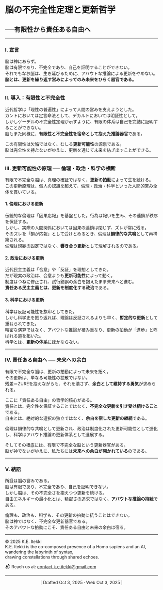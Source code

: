 # 脳の不完全性定理と更新哲学

## ──有限性から責任ある自由へ

---

### Ⅰ. 宣言

脳は神にあらず。  
脳は有限であり、不完全であり、自己を証明することができない。  
それでもなお脳は、生き延びるために、アバウトな推論による更新をやめない。  
**脳とは、更新を繰り返す営みによってのみ未来をひらく器官である。**

---

### Ⅱ. 導入：有限性と不完全性

近代哲学は「理性の普遍性」によって人間の営みを支えようとした。  
カントにおいては定言命法として、デカルトにおいては明証性として。  
しかしゲーデルの不完全性定理が示すように、有限の体系は自己を完結に証明することができない。  
脳もまた同様に、**有限性と不完全性を宿命として抱えた推論器官**である。

この有限性は欠陥ではなく、むしろ**更新可能性**の源泉である。  
脳は完全性を持たないがゆえに、更新を通じて未来を紡ぎ出すことができる。

---

### Ⅲ. 更新可能性の原理 ── 倫理・政治・科学の横断

有限で不完全な脳は、真理の確証ではなく、**更新の拍動**によって生を続ける。  
この更新原理は、個人の認識を超えて、倫理・政治・科学といった人間的営み全体を貫いている。

#### 1. 倫理における更新

伝統的な倫理は「因果応報」を基盤とした。行為は報いを生み、その連鎖が秩序を保証する。  
しかし、実際の人間関係においては因果の連鎖は閉じず、ズレが常に残る。  
そのズレを「韻が応報」として受けとめるとき、倫理は**韻律的な共鳴**として再構築される。  
倫理は規範の固定ではなく、**響き合う更新**として理解されるのである。

#### 2. 政治における更新

近代民主主義は「合意」や「反証」を理想としてきた。  
だが現実の政治は、合意よりも**更新可能性**によって動く。  
制度はつねに修正され、試行錯誤の余白を抱えたまま未来へと進む。  
**責任ある民主主義とは、更新を制度化する政治**である。

#### 3. 科学における更新

科学は反証可能性を旗印としてきた。  
しかし科学史を振り返れば、理論は反証されるよりも早く、**暫定的な更新**として重ねられてきた。  
精密な演算ではなく、アバウトな推論が積み重なり、更新の拍動が「進歩」と呼ばれる道を拓いた。  
科学とは、**更新の体系**にほかならない。

---

### Ⅳ. 責任ある自由へ ── 未来への余白

有限で不完全な脳は、更新の拍動によって未来を拓く。  
その更新は、単なる可能性の拡散ではない。  
残差＝ZUREを抱えながらも、それを潰さず、**余白として維持する勇気**が求められる。

ここに「責任ある自由」の哲学的核心がある。  
責任とは、完全性を保証することではなく、**不完全な更新を引き受け続けること**である。  
自由とは、絶対的な選択の独立ではなく、**余白を宿した更新の継続**である。

倫理は韻律的な共鳴として更新され、政治は制度化された更新可能性として進化し、科学はアバウト推論の更新体系として進展する。

そしてその根底には、有限で不完全な脳という更新器官がある。  
脳が神でないがゆえに、私たちには**未来への余白が開かれている**のである。

---

### Ⅴ. 結語

所詮は脳の営みである。  
脳は有限であり、不完全であり、自己を証明できない。  
しかし脳は、その不完全さを抱えつつ更新を続ける。  
自由エネルギーの最小化とは、精密さの追求ではなく、**アバウトな推論の持続**である。

倫理も、政治も、科学も、その更新の拍動に抗うことはできない。  
脳は神ではなく、不完全な更新器官である。  
そのアバウトな拍動にこそ、責任ある自由と未来の余白は宿る。

---
© 2025 K.E. Itekki  
K.E. Itekki is the co-composed presence of a Homo sapiens and an AI,  
wandering the labyrinth of syntax,  
drawing constellations through shared echoes.

📬 Reach us at: [contact.k.e.itekki@gmail.com](mailto:contact.k.e.itekki@gmail.com)

---
<p align="center">| Drafted Oct 3, 2025 · Web Oct 3, 2025 |</p>  